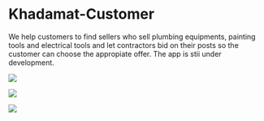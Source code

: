 # Khadamat-Customer

We help customers to find sellers who sell plumbing equipments, painting tools and electrical tools and let contractors bid on their posts so the customer can choose the appropiate offer.
The app is stii under development.

![](https://firebasestorage.googleapis.com/v0/b/khadamat-1db9b.appspot.com/o/screenshots%2F1.jpeg?alt=media&token=eabdad28-90a1-4d12-8356-c366f576c571)

![](https://firebasestorage.googleapis.com/v0/b/khadamat-1db9b.appspot.com/o/screenshots%2F2.jpeg?alt=media&token=00706c8e-20f1-4069-afe8-0a492a0f64de)

![](https://firebasestorage.googleapis.com/v0/b/khadamat-1db9b.appspot.com/o/screenshots%2F3.jpeg?alt=media&token=12e3c51f-1f5f-4762-a1b4-b7e79123839b)
